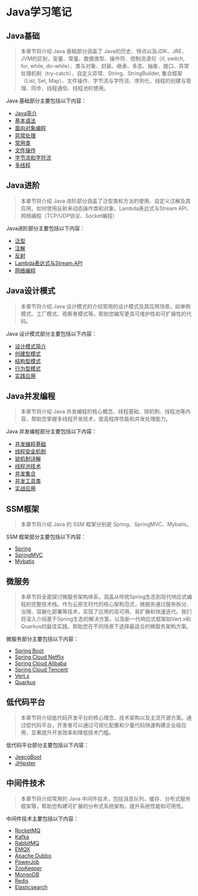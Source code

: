 # Java学习笔记

## Java基础

> 本章节将介绍 Java 基础部分涵盖了 Java的历史、特点以及JDK、JRE、JVM的区别，变量、常量、数据类型、操作符、控制流语句（if, switch, for, while, do-while）、类与对象、封装、继承、多态、抽象、接口、异常处理机制（try-catch）、自定义异常、String、StringBuilder, 集合框架（List, Set, Map）、文件操作、字节流与字符流、序列化、线程的创建与管理、同步、线程通信、线程池的使用。

Java 基础部分主要包括以下内容：
- [Java简介](./01-Java基础/01-Java简介.md)
- [基本语法]()
- [面向对象编程]()
- [异常处理]()
- [常用类]()
- [文件操作]()
- [字节流和字符流]()
- [多线程]()

## Java进阶

> 本章节将介绍 Java 进阶部分涵盖了泛型类和方法的使用、自定义注解及其应用、如何使用反射来动态操作类和对象、Lambda表达式与Stream API、网络编程（TCP/UDP协议、Socket编程）

Java进阶部分主要包括以下内容：
- [泛型]()
- [注解]()
- [反射]()
- [Lambda表达式与Stream API]()
- [网络编程]()

## Java设计模式

> 本章节将介绍 Java 设计模式的介绍常用的设计模式及其应用场景，如单例模式、工厂模式、观察者模式等，帮助您编写更具可维护性和可扩展性的代码。

Java 设计模式部分主要包括以下内容：
- [设计模式简介]()
- [创建型模式]()
- [结构型模式]()
- [行为型模式]()
- [实践应用]()

## Java并发编程

> 本章节将介绍 Java 并发编程的核心概念、线程基础、锁机制、线程池等内容，帮助您掌握多线程开发技术，提高程序性能和并发处理能力。

Java 并发编程部分主要包括以下内容：
- [并发编程基础]()
- [线程安全机制]()
- [锁机制详解]()
- [线程池技术]()
- [并发集合]()
- [并发工具类]()
- [实战应用]()

## SSM框架

> 本章节将介绍 Java 的 SSM 框架分别是 Spring、SpringMVC、Mybatis。

SSM 框架部分主要包括以下内容：
- [Spring]()
- [SpringMVC]()
- [Mybatis]()

## 微服务

> 本章节将全面探讨微服务架构体系，涵盖从传统Spring生态到现代响应式编程的完整技术栈。作为云原生时代的核心架构范式，微服务通过服务拆分、治理、容器化部署等技术，实现了应用的高可用、易扩展和快速迭代。我们将深入介绍基于Spring生态的解决方案，以及新一代响应式框架如Vert.x和Quarkus的最佳实践，帮助您在不同场景下选择最适合的微服务架构方案。

微服务部分主要包括以下内容：
- [Spring Boot]()
- [Spring Cloud Netflix]()
- [Spring Cloud Alibaba]()
- [Spring Cloud Tencent]()
- [Vert.x]()
- [Quarkus]()

## 低代码平台

> 本章节将介绍低代码开发平台的核心理念、技术架构以及主流开源方案。通过低代码平台，开发者可以通过可视化配置和少量代码快速构建企业级应用，显著提升开发效率和降低技术门槛。

低代码平台部分主要包括以下内容：
- [JeecgBoot]()
- [JHipster]()

## 中间件技术

> 本章节将介绍常用的 Java 中间件技术，包括消息队列、缓存、分布式服务框架等，帮助您构建可扩展的分布式系统架构，提升系统性能和可用性。

中间件技术主要包括以下内容：
- [RocketMQ]()
- [Kafka]()
- [RabbitMQ]()
- [EMQX]()
- [Apache Dubbo]()
- [PowerJob]()
- [ZooKeeper]()
- [MongoDB]()
- [Redis]()
- [Elasticsearch]()